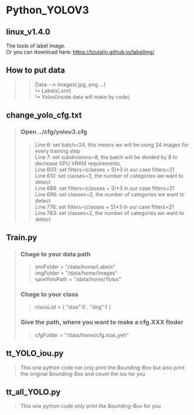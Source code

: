 # Python_YOLOV3

## linux_v1.4.0
The tools of label image.<br>
Or you can download here: <a> https://tzutalin.github.io/labelImg/

## How to put data 
>>   Data--→ Images(.jpg,.png ...)<br>
           ↳ Labels(.xml)<br>
           ↳ Yolos(Inside data will make by code)<br>
## change_yolo_cfg.txt
>   ### Open ../cfg/yolov3.cfg <br>
>>   Line 6: set batch=24, this means we will be using 24 images for every training step<br>
>>   Line 7: set subdivisions=8, the batch will be divided by 8 to decrease GPU VRAM requirements.<br>
>>   Line 603: set filters=(classes + 5)*3 in our case filters=21<br>
>>   Line 610: set classes=2, the number of categories we want to detect<br>
>>   Line 689: set filters=(classes + 5)*3 in our case filters=21<br>
>>   Line 696: set classes=2, the number of categories we want to detect<br>
>>   Line 776: set filters=(classes + 5)*3 in our case filters=21<br>
>>   Line 783: set classes=2, the number of categories we want to detect<br>
   
## Train.py
>  ### Chage to your data path 
>>   xmlFolder = "/data/home/Labels" <br>
>>   imgFolder = "/data/home/Images" <br>
>>   saveYoloPath = "/data/home/Yolos" <br>
>  ### Chage to your class    
>>   classList = { "stas":0 , "dog":1 } <br>
>  ### Give the path, where you want to make a cfg.XXX floder
>>   cfgFolder = "/data/home/cfg.stas_yeh" <br>

## tt_YOLO_iou.py
>  This one python code not only print the Bounding-Box but also print the original Bounding-Box and count the iou for you

## tt_all_YOLO.py
>  This one python code only print the Bounding-Box for you
